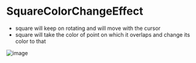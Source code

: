 # SquareColorChangeEffect

- square will keep on rotating and will move with the cursor
- square will take the color of point on which it overlaps and change its color to that

![image](https://user-images.githubusercontent.com/24796342/166142938-10ef9f30-ebd1-45dd-a5cc-ce46b747e406.png)
